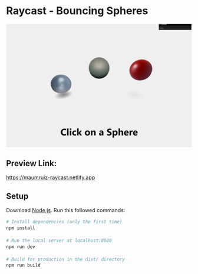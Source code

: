 # Raycast - Bouncing Spheres

![image](./raycast.jpg)

## Preview Link:

https://maumruiz-raycast.netlify.app

## Setup
Download [Node.js](https://nodejs.org/en/download/).
Run this followed commands:

``` bash
# Install dependencies (only the first time)
npm install

# Run the local server at localhost:8080
npm run dev

# Build for production in the dist/ directory
npm run build
```
